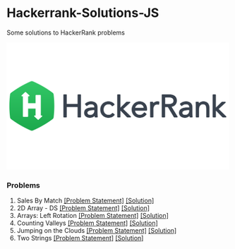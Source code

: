 # Hackerrank-Solutions-JS
Some solutions to HackerRank problems

![](https://github.com/zoraizasif/Hackerrank-Solutions-JS/blob/main/logo.png "HackerRank Logo")

### Problems
1. Sales By Match
[[Problem Statement]](https://www.hackerrank.com/challenges/sock-merchant/problem?h_l=interview&playlist_slugs%5B%5D%5B%5D=interview-preparation-kit&playlist_slugs%5B%5D%5B%5D=warmup) [[Solution]](./Solutions/sales-by-match.js)
2. 2D Array - DS
[[Problem Statement]](https://www.hackerrank.com/challenges/2d-array/problem?h_l=interview&playlist_slugs%5B%5D=interview-preparation-kit&playlist_slugs%5B%5D=arrays) [[Solution]](./Solutions/2D-array-ds.js)
3. Arrays: Left Rotation
[[Problem Statement]](https://www.hackerrank.com/challenges/ctci-array-left-rotation/problem?h_l=interview&playlist_slugs%5B%5D=interview-preparation-kit&playlist_slugs%5B%5D=arrays) [[Solution]](./Solutions/arrays-left-rotation.js)
4. Counting Valleys
[[Problem Statement]](https://www.hackerrank.com/challenges/counting-valleys?h_l=interview&playlist_slugs%5B%5D=interview-preparation-kit&playlist_slugs%5B%5D=warmup) [[Solution]](./Solutions/counting-valleys.js)
5. Jumping on the Clouds
[[Problem Statement]](https://www.hackerrank.com/challenges/jumping-on-the-clouds/problem?h_l=interiew&playlist_slugs%5B%5D%5B%5D=interview-preparation-kit&playlist_slugs%5B%5D%5B%5D=warmup) [[Solution]](./Solutions/jumping-on-the-clouds.js)
6. Two Strings
[[Problem Statement]](https://www.hackerrank.com/challenges/two-strings/problem?h_l=interview&playlist_slugs%5B%5D=interview-preparation-kit&playlist_slugs%5B%5D=dictionaries-hashmaps) [[Solution]](./Solutions/two-strings.js)
